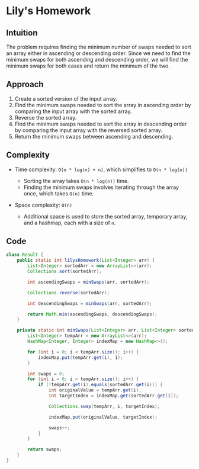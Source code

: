 # Lily's Homework

## Intuition

The problem requires finding the minimum number of swaps needed to sort an array either in ascending or descending order. Since we need to find the minimum swaps for both ascending and descending order, we will find the minimum swaps for both cases and return the minimum of the two.

## Approach

1. Create a sorted version of the input array.
2. Find the minimum swaps needed to sort the array in ascending order by comparing the input array with the sorted array.
3. Reverse the sorted array.
4. Find the minimum swaps needed to sort the array in descending order by comparing the input array with the reversed sorted array.
5. Return the minimum swaps between ascending and descending.

## Complexity

- Time complexity: `O(n * log(n) + n)`, which simplifies to `O(n * log(n))`

  - Sorting the array takes `O(n * log(n))` time.
  - Finding the minimum swaps involves iterating through the array once, which takes `O(n)` time.

- Space complexity: `O(n)`
  - Additional space is used to store the sorted array, temporary array, and a hashmap, each with a size of `n`.

## Code

```java
class Result {
    public static int lilysHomework(List<Integer> arr) {
        List<Integer> sortedArr = new ArrayList<>(arr);
        Collections.sort(sortedArr);

        int ascendingSwaps = minSwaps(arr, sortedArr);

        Collections.reverse(sortedArr);

        int descendingSwaps = minSwaps(arr, sortedArr);

        return Math.min(ascendingSwaps, descendingSwaps);
    }

    private static int minSwaps(List<Integer> arr, List<Integer> sortedArr) {
        List<Integer> tempArr = new ArrayList<>(arr);
        HashMap<Integer, Integer> indexMap = new HashMap<>();

        for (int i = 0; i < tempArr.size(); i++) {
            indexMap.put(tempArr.get(i), i);
        }

        int swaps = 0;
        for (int i = 0; i < tempArr.size(); i++) {
            if (!tempArr.get(i).equals(sortedArr.get(i))) {
                int originalValue = tempArr.get(i);
                int targetIndex = indexMap.get(sortedArr.get(i));

                Collections.swap(tempArr, i, targetIndex);

                indexMap.put(originalValue, targetIndex);

                swaps++;
            }
        }

        return swaps;
    }
}
```
